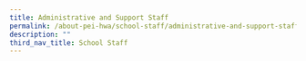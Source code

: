 ```yaml
---
title: Administrative and Support Staff
permalink: /about-pei-hwa/school-staff/administrative-and-support-staff/
description: ""
third_nav_title: School Staff
---
```

